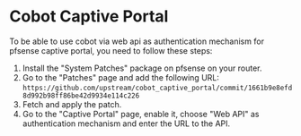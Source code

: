 # Cobot Captive Portal

To be able to use cobot via web api as authentication mechanism for pfsense captive portal, you need to follow these steps:

1. Install the "System Patches" package on pfsense on your router.
2. Go to the "Patches" page and add the following URL:
`https://github.com/upstream/cobot_captive_portal/commit/1661b9e8efd8d992b98ff86be42d9934e114c226`
3. Fetch and apply the patch.
4. Go to the "Captive Portal" page, enable it, choose "Web API" as authentication mechanism and enter the URL to the API.
